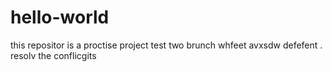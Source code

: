 # hello-world
this repositor is a proctise project
test two brunch whfeet avxsdw defefent .
resolv the conflicgits
